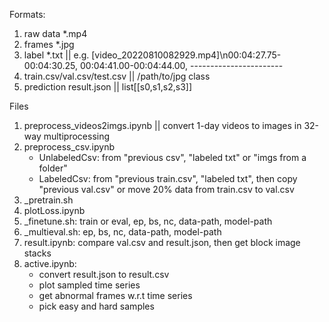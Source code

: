 Formats:
1. raw data *.mp4
2. frames *.jpg
3. label *.txt || e.g. \[video_20220810082929.mp4\]\n00:04:27.75-00:04:30.25, 00:04:41.00-00:04:44.00, -----------------------
4. train.csv\/val.csv\/test.csv || /path/to/jpg class
5. prediction result.json || list\[[s0,s1,s2,s3]\]

Files
1. preprocess_videos2imgs.ipynb || convert 1-day videos to images in 32-way multiprocessing
2. preprocess_csv.ipynb
    + UnlabeledCsv: from "previous csv", "labeled txt" or "imgs from a folder"
    + LabeledCsv: from "previous train.csv", "labeled txt", then copy "previous val.csv" or move 20% data from train.csv to val.csv
3. _pretrain.sh
4. plotLoss.ipynb
5. _finetune.sh: train or eval, ep, bs, nc, data-path, model-path
6. _multieval.sh: ep, bs, nc, data-path, model-path
7. result.ipynb: compare val.csv and result.json, then get block image stacks
8. active.ipynb:
    + convert result.json to result.csv
    + plot sampled time series
    + get abnormal frames w.r.t time series
    + pick easy and hard samples